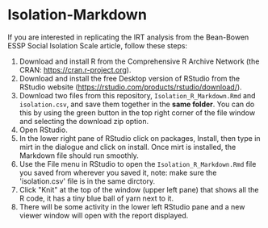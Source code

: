 # Isolation-Markdown
If you are interested in replicating the IRT analysis from the Bean-Bowen ESSP Social Isolation Scale article, 
follow these steps:

1) Download and install R from the Comprehensive R Archive Network (the CRAN: https://cran.r-project.org).
2) Download and install the free Desktop version of RStudio from the RStudio website (https://rstudio.com/products/rstudio/download/).
3) Download two files from this repository, `Isolation_R_Markdown.Rmd` and `isolation.csv`, and save them together in the **same folder**. You can do this by using the green button in the top right corner of the file window and selecting the download zip option.
4) Open RStudio.
5) In the lower right pane of RStudio click on packages, Install, then type in mirt in the dialogue and click on install. Once mirt is installed, the Markdown file should run smoothly.
6) Use the File menu in RStudio to open the `Isolation_R_Markdown.Rmd` file you saved from wherever you saved it, note: make sure the 'isolation.csv' file is in the same dirctory. 
7) Click "Knit" at the top of the window (upper left pane) that shows all the R code, it has a tiny blue ball of yarn next to it.
8) There will be some activity in the lower left RStudio pane and a new viewer window will open with the report displayed.

